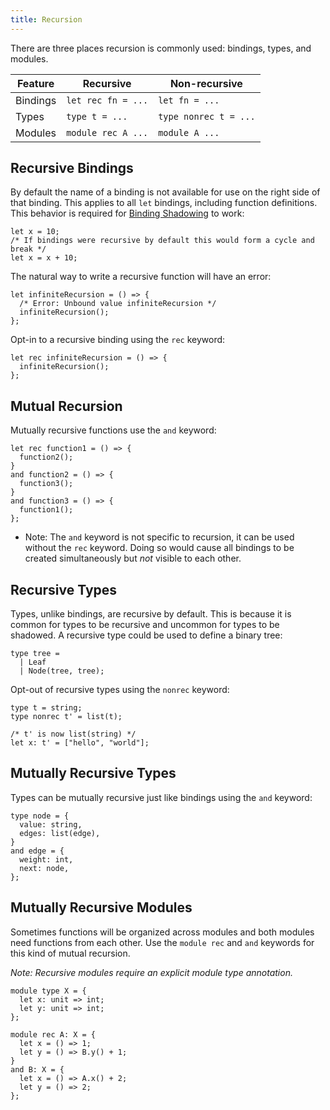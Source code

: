 ```yaml
---
title: Recursion
---
```


There are three places recursion is commonly used: bindings, types, and modules.

Feature  | Recursive           | Non-recursive
---------|---------------------|--------------
Bindings | `let rec fn = ...`  | `let fn = ...`
Types    | `type t = ...`      | `type nonrec t = ...`
Modules  | `module rec A ...`  | `module A ...`

## Recursive Bindings

By default the name of a binding is not available for use on the right side of
that binding. This applies to all `let` bindings, including function
definitions. This behavior is required for
[Binding Shadowing](let-binding.md#binding-shadowing) to work:

```reason
let x = 10;
/* If bindings were recursive by default this would form a cycle and break */
let x = x + 10;
```

The natural way to write a recursive function will have an error:

```reason
let infiniteRecursion = () => {
  /* Error: Unbound value infiniteRecursion */
  infiniteRecursion();
};
```

Opt-in to a recursive binding using the `rec` keyword:

```reason
let rec infiniteRecursion = () => {
  infiniteRecursion();
};
```

## Mutual Recursion

Mutually recursive functions use the `and` keyword:

```reason
let rec function1 = () => {
  function2();
}
and function2 = () => {
  function3();
}
and function3 = () => {
  function1();
};
```

- Note: The `and` keyword is not specific to recursion, it can be used without
the `rec` keyword. Doing so would cause all bindings to be created
simultaneously but _not_ visible to each other.

## Recursive Types

Types, unlike bindings, are recursive by default. This is because it is
common for types to be recursive and uncommon for types to be shadowed. A
recursive type could be used to define a binary tree:

```reason
type tree =
  | Leaf
  | Node(tree, tree);
```

Opt-out of recursive types using the `nonrec` keyword:

```reason
type t = string;
type nonrec t' = list(t);

/* t' is now list(string) */
let x: t' = ["hello", "world"];
```

## Mutually Recursive Types

Types can be mutually recursive just like bindings using the `and` keyword:

```reason
type node = {
  value: string,
  edges: list(edge),
}
and edge = {
  weight: int,
  next: node,
};
```

## Mutually Recursive Modules

Sometimes functions will be organized across modules and both modules need
functions from each other. Use the `module rec` and `and` keywords for this
kind of mutual recursion.

_Note: Recursive modules require an explicit module type annotation._

```reason
module type X = {
  let x: unit => int;
  let y: unit => int;
};

module rec A: X = {
  let x = () => 1;
  let y = () => B.y() + 1;
}
and B: X = {
  let x = () => A.x() + 2;
  let y = () => 2;
};
```
